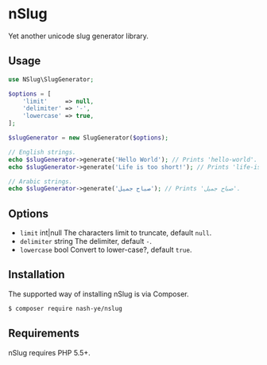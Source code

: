 # nSlug
Yet another unicode slug generator library.

## Usage
```php
use NSlug\SlugGenerator;

$options = [
    'limit'     => null,
    'delimiter' => '-',
    'lowercase' => true,
];

$slugGenerator = new SlugGenerator($options);

// English strings.
echo $slugGenerator->generate('Hello World'); // Prints 'hello-world'.
echo $slugGenerator->generate('Life is too short!'); // Prints 'life-is-too-short'.

// Arabic strings.
echo $slugGenerator->generate('صباح جميل'); // Prints 'صباح جميل'.
```

## Options

- `limit` int|null The characters limit to truncate, default `null`.
- `delimiter` string The delimiter, default `-`.
- `lowercase` bool Convert to lower-case?, default `true`.

## Installation

The supported way of installing nSlug is via Composer.

```sh
$ composer require nash-ye/nslug
```

## Requirements
nSlug requires PHP 5.5+.
